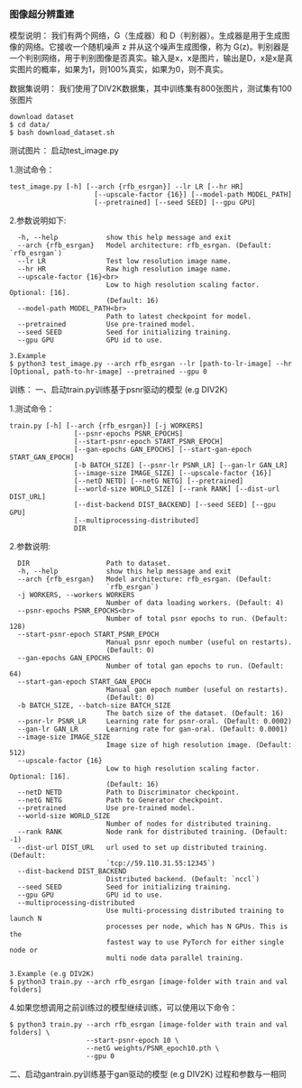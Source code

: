 ### 图像超分辨重建<br>
模型说明：
我们有两个网络，G（生成器）和 D（判别器）。生成器是用于生成图像的网络。它接收一个随机噪声 z 并从这个噪声生成图像，称为 G(z)。判别器是一个判别网络，用于判别图像是否真实。输入是x，x是图片，输出是D，x是x是真实图片的概率，如果为1，则100%真实，如果为0，则不真实。

  数据集说明：
  我们使用了DIV2K数据集，其中训练集有800张图片，测试集有100张图片
  
    download dataset  
    $ cd data/  
    $ bash download_dataset.sh  

测试图片：
启动test_image.py  

1.测试命令：

    test_image.py [-h] [--arch {rfb_esrgan}] --lr LR [--hr HR]
                         [--upscale-factor {16}] [--model-path MODEL_PATH]
                         [--pretrained] [--seed SEED] [--gpu GPU]  

2.参数说明如下:

      -h, --help            show this help message and exit
      --arch {rfb_esrgan}   Model architecture: rfb_esrgan. (Default: `rfb_esrgan`)
      --lr LR               Test low resolution image name.
      --hr HR               Raw high resolution image name.
      --upscale-factor {16}<br>
                            Low to high resolution scaling factor. Optional: [16].
                            (Default: 16)
      --model-path MODEL_PATH<br>
                            Path to latest checkpoint for model.
      --pretrained          Use pre-trained model.
      --seed SEED           Seed for initializing training.
      --gpu GPU             GPU id to use.
      
    3.Example
    $ python3 test_image.py --arch rfb_esrgan --lr [path-to-lr-image] --hr [Optional, path-to-hr-image] --pretrained --gpu 0






训练：
一、启动train.py训练基于psnr驱动的模型 (e.g DIV2K)


1.测试命令： 

    train.py [-h] [--arch {rfb_esrgan}] [-j WORKERS]
                    [--psnr-epochs PSNR_EPOCHS]
                    [--start-psnr-epoch START_PSNR_EPOCH]
                    [--gan-epochs GAN_EPOCHS] [--start-gan-epoch START_GAN_EPOCH]
                    [-b BATCH_SIZE] [--psnr-lr PSNR_LR] [--gan-lr GAN_LR]
                    [--image-size IMAGE_SIZE] [--upscale-factor {16}]
                    [--netD NETD] [--netG NETG] [--pretrained]
                    [--world-size WORLD_SIZE] [--rank RANK] [--dist-url DIST_URL]
                    [--dist-backend DIST_BACKEND] [--seed SEED] [--gpu GPU]
                    [--multiprocessing-distributed]
                    DIR
                
2.参数说明:

      DIR                   Path to dataset.
      -h, --help            show this help message and exit
      --arch {rfb_esrgan}   Model architecture: rfb_esrgan. (Default:
                            `rfb_esrgan`)
      -j WORKERS, --workers WORKERS
                            Number of data loading workers. (Default: 4)
      --psnr-epochs PSNR_EPOCHS<br>
                            Number of total psnr epochs to run. (Default: 128)
      --start-psnr-epoch START_PSNR_EPOCH
                            Manual psnr epoch number (useful on restarts).
                            (Default: 0)
      --gan-epochs GAN_EPOCHS
                            Number of total gan epochs to run. (Default: 64)
      --start-gan-epoch START_GAN_EPOCH
                            Manual gan epoch number (useful on restarts).
                            (Default: 0)
      -b BATCH_SIZE, --batch-size BATCH_SIZE
                            The batch size of the dataset. (Default: 16)
      --psnr-lr PSNR_LR     Learning rate for psnr-oral. (Default: 0.0002)
      --gan-lr GAN_LR       Learning rate for gan-oral. (Default: 0.0001)
      --image-size IMAGE_SIZE
                            Image size of high resolution image. (Default: 512)
      --upscale-factor {16}
                            Low to high resolution scaling factor. Optional: [16].
                            (Default: 16)
      --netD NETD           Path to Discriminator checkpoint.
      --netG NETG           Path to Generator checkpoint.
      --pretrained          Use pre-trained model.
      --world-size WORLD_SIZE
                            Number of nodes for distributed training.
      --rank RANK           Node rank for distributed training. (Default: -1)
      --dist-url DIST_URL   url used to set up distributed training. (Default:
                            `tcp://59.110.31.55:12345`)
      --dist-backend DIST_BACKEND
                            Distributed backend. (Default: `nccl`)
      --seed SEED           Seed for initializing training.
      --gpu GPU             GPU id to use.
      --multiprocessing-distributed
                            Use multi-processing distributed training to launch N
                            processes per node, which has N GPUs. This is the
                            fastest way to use PyTorch for either single node or
                            multi node data parallel training.

    3.Example (e.g DIV2K)
    $ python3 train.py --arch rfb_esrgan [image-folder with train and val folders]



4.如果您想调用之前训练过的模型继续训练，可以使用以下命令：

    $ python3 train.py --arch rfb_esrgan [image-folder with train and val folders] \
                       --start-psnr-epoch 10 \
                       --netG weights/PSNR_epoch10.pth \
                       --gpu 0

二、启动gantrain.py训练基于gan驱动的模型 (e.g DIV2K)
过程和参数与一相同



                     
